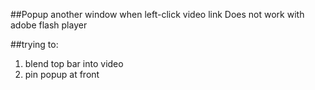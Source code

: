 ##Popup another window when left-click video link
  Does not work with adobe flash player

##trying to:
1. blend top bar into video
2. pin popup at front